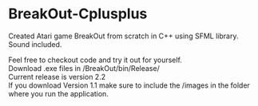 # BreakOut-Cplusplus
Created Atari game BreakOut from scratch in C++ using SFML library. Sound included.  
  
Feel free to checkout code and try it out for yourself.  
Download .exe files in /BreakOut/bin/Release/  
Current release is version 2.2  
If you download Version 1.1 make sure to include the /images in the folder where you run the application.  
